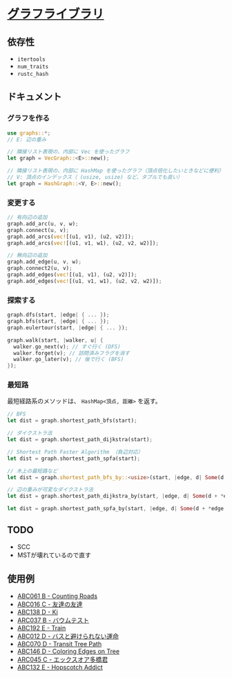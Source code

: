 # [グラフライブラリ](https://github.com/magurofly/cp-library-rs/blob/main/src/graphs.rs)

## 依存性

* `itertools`
* `num_traits`
* `rustc_hash`

## ドキュメント

### グラフを作る

```rust
use graphs::*;
// E: 辺の重み

// 隣接リスト表現の、内部に Vec を使ったグラフ
let graph = VecGraph::<E>::new();

// 隣接リスト表現の、内部に HashMap を使ったグラフ（頂点倍化したいときなどに便利）
// V: 頂点のインデックス（ (usize, usize) など、タプルでも良い）
let graph = HashGraph::<V, E>::new();
```

### 変更する

```rust
// 有向辺の追加
graph.add_arc(u, v, w);
graph.connect(u, v);
graph.add_arcs(vec![(u1, v1), (u2, v2)]);
graph.add_arcs(vec![(u1, v1, w1), (u2, v2, w2)]);

// 無向辺の追加
graph.add_edge(u, v, w);
graph.connect2(u, v);
graph.add_edges(vec![(u1, v1), (u2, v2)]);
graph.add_edges(vec![(u1, v1, w1), (u2, v2, w2)]);
```

### 探索する

```rust
graph.dfs(start, |edge| { ... });
graph.bfs(start, |edge| { ... });
graph.eulertour(start, |edge| { ... });

graph.walk(start, |walker, u| {
  walker.go_next(v); // すぐ行く (DFS)
  walker.forget(v); // 訪問済みフラグを消す
  walker.go_later(v); // 後で行く (BFS)
});
```

### 最短路

最短経路系のメソッドは、 `HashMap<頂点, 距離>` を返す。

```rust
// BFS
let dist = graph.shortest_path_bfs(start);

// ダイクストラ法
let dist = graph.shortest_path_dijkstra(start);

// Shortest Path Faster Algorithm （負辺対応）
let dist = graph.shortest_path_spfa(start);

// 木上の最短路など
let dist = graph.shortest_path_bfs_by::<usize>(start, |edge, d| Some(d + 1) );

// 辺の重みが可変なダイクストラ法
let dist = graph.shortest_path_dijkstra_by(start, |edge, d| Some(d + *edge.weight()) );

let dist = graph.shortest_path_spfa_by(start, |edge, d| Some(d + *edge.weight()) );
```

<!--
### 最小全域木

```rust
let (cost, subgraph) = graph.minimum_spanning_tree_prim(root);
```
-->

## TODO
 
* SCC
* MSTが壊れているので直す

## 使用例

* [ABC061 B - Counting Roads](https://atcoder.jp/contests/abc061/submissions/23472094)
* [ABC016 C - 友達の友達](https://atcoder.jp/contests/abc016/submissions/23472744)
* [ABC138 D - Ki](https://atcoder.jp/contests/abc138/submissions/23472889)
* [ARC037 B - バウムテスト](https://atcoder.jp/contests/arc037/submissions/23473403)
* [ABC192 E - Train](https://atcoder.jp/contests/abc192/submissions/23473685)
* [ABC012 D - バスと避けられない運命](https://atcoder.jp/contests/abc012/submissions/23478433)
* [ABC070 D - Transit Tree Path](https://atcoder.jp/contests/abc070/submissions/23478521)
* [ABC146 D - Coloring Edges on Tree](https://atcoder.jp/contests/abc146/submissions/23481393)
* [ARC045 C - エックスオア多橋君](https://atcoder.jp/contests/arc045/submissions/23512154)
* [ABC132 E - Hopscotch Addict](https://atcoder.jp/contests/abc132/submissions/23517772)
